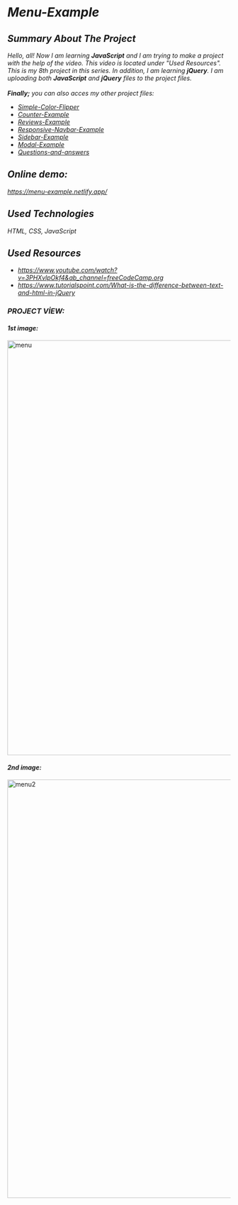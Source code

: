 # *Menu-Example*

## *Summary About The Project*
*Hello, all! 
Now I am learning <b>JavaScript</b> and I am trying to make a project with the help of the video. This video is located under "Used Resources".
This is my 8th project in this series.  In addition, I am learning <b>jQuery</b>. I am uploading both <b>JavaScript</b> and <b>jQuery</b> files to the project files.*<br><br>
*<b>Finally;</b>
you can also acces my other project files:*
* *[Simple-Color-Flipper](https://github.com/svvlcrkt/Simple-Color-Flipper)*
* *[Counter-Example](https://github.com/svvlcrkt/Counter-Example)* 
* *[Reviews-Example](https://github.com/svvlcrkt/Reviews-Example)*
* *[Responsive-Navbar-Example](https://github.com/svvlcrkt/Responsive-Navbar-Example)*
* *[Sidebar-Example](https://github.com/svvlcrkt/Sidebar-Example)*
* *[Modal-Example](https://github.com/svvlcrkt/Modal-Example)*
* *[Questions-and-answers](https://github.com/svvlcrkt/Questions-and-answers)*

## *Online demo:*
*https://menu-example.netlify.app/*

## *Used Technologies*
*HTML, CSS, JavaScript*

## *Used Resources*
* *https://www.youtube.com/watch?v=3PHXvlpOkf4&ab_channel=freeCodeCamp.org*
* *https://www.tutorialspoint.com/What-is-the-difference-between-text-and-html-in-jQuery*

### *PROJECT VİEW:*

#### *1st image:*
<img width="936" alt="menu" src="https://user-images.githubusercontent.com/63058707/132495021-e4afd77e-2dd0-4120-a2a5-1576c104130c.png">

#### *2nd image:*
<img width="944" alt="menu2" src="https://user-images.githubusercontent.com/63058707/132483923-14b12d93-d9a2-407d-8ec5-24c4e4695155.png">

